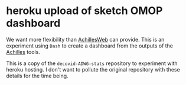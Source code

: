 # heroku upload of sketch OMOP dashboard

We want more flexibility than [AchillesWeb](https://github.com/OHDSI/AchillesWeb/) can provide. This is an experiment using `Dash` to create a dashboard from the outputs of the [Achilles](https://github.com/OHDSI/Achilles/) tools.

This is a copy of the `decovid-ADWG-stats` repository to experiment with heroku hosting. I don't want to pollute the original repository with these details for the time being.



